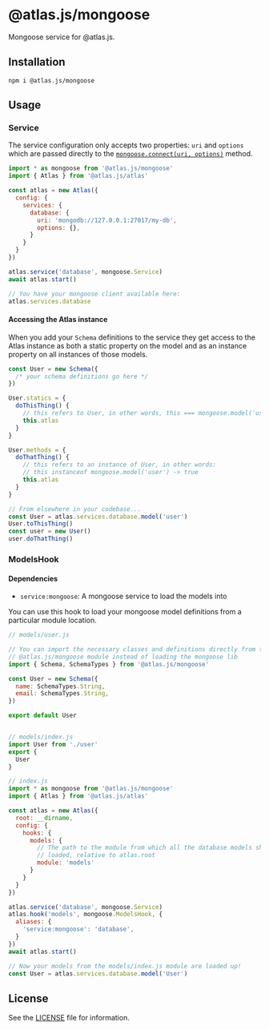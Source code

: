 # @atlas.js/mongoose

Mongoose service for @atlas.js.

## Installation

`npm i @atlas.js/mongoose`

## Usage

### Service

The service configuration only accepts two properties: `uri` and `options` which are passed directly to the [`mongoose.connect(uri, options)`][mongoose-connect] method.

```js
import * as mongoose from '@atlas.js/mongoose'
import { Atlas } from '@atlas.js/atlas'

const atlas = new Atlas({
  config: {
    services: {
      database: {
        uri: 'mongodb://127.0.0.1:27017/my-db',
        options: {},
      }
    }
  }
})

atlas.service('database', mongoose.Service)
await atlas.start()

// You have your mongoose client available here:
atlas.services.database
```

#### Accessing the Atlas instance

When you add your `Schema` definitions to the service they get access to the Atlas instance as both a static property on the model and as an instance property on all instances of those models.

```js
const User = new Schema({
  /* your schema definitions go here */
})

User.statics = {
  doThisThing() {
    // this refers to User, in other words, this === mongoose.model('user')
    this.atlas
  }
}

User.methods = {
  doThatThing() {
    // this refers to an instance of User, in other words:
    // this instanceof mongoose.model('user') -> true
    this.atlas
  }
}

// From elsewhere in your codebase...
const User = atlas.services.database.model('user')
User.toThisThing()
const user = new User()
user.doThatThing()
```

### ModelsHook

#### Dependencies

- `service:mongoose`: A mongoose service to load the models into

You can use this hook to load your mongoose model definitions from a particular module location.

```js
// models/user.js

// You can import the necessary classes and definitions directly from the
// @atlas.js/mongoose module instead of loading the mongoose lib
import { Schema, SchemaTypes } from '@atlas.js/mongoose'

const User = new Schema({
  name: SchemaTypes.String,
  email: SchemaTypes.String,
})

export default User


// models/index.js
import User from './user'
export {
  User
}

// index.js
import * as mongoose from '@atlas.js/mongoose'
import { Atlas } from '@atlas.js/atlas'

const atlas = new Atlas({
  root: __dirname,
  config: {
    hooks: {
      models: {
        // The path to the module from which all the database models should be
        // loaded, relative to atlas.root
        module: 'models'
      }
    }
  }
})

atlas.service('database', mongoose.Service)
atlas.hook('models', mongoose.ModelsHook, {
  aliases: {
    'service:mongoose': 'database',
  }
})
await atlas.start()

// Now your models from the models/index.js module are loaded up!
const User = atlas.services.database.model('User')
```

## License

See the [LICENSE](LICENSE) file for information.

[mongoose-connect]: http://mongoosejs.com/docs/api.html#index_Mongoose-connect
